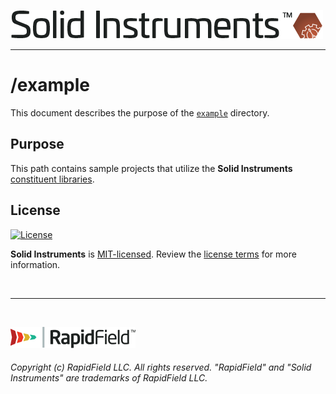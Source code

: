 <!--
Copyright (c) RapidField LLC. Licensed under the MIT License. See LICENSE.txt in the project root for license information.
-->

[![Solid Instruments logo](../SolidInstruments.Logo.Color.Transparent.500w.png)](../README.md)
- - -

# /example

This document describes the purpose of the [`example`](./) directory.

## Purpose

This path contains sample projects that utilize the **Solid Instruments** [constituent libraries](../src).

## License

[![License](https://img.shields.io/github/license/rapidfield/solid-instruments?style=flat&color=lightseagreen&label=license&logo=open-access&logoColor=lightgrey)](https://github.com/RapidField/solid-instruments/blob/master/LICENSE.txt)

**Solid Instruments** is [MIT-licensed](https://en.wikipedia.org/wiki/MIT_License). Review the [license terms](../LICENSE.txt) for more information.

<br />

- - -

<br />

[![RapidField logo](../RapidField.Logo.Color.Black.Transparent.200w.png)](https://www.rapidfield.com)

###### Copyright (c) RapidField LLC. All rights reserved. "RapidField" and "Solid Instruments" are trademarks of RapidField LLC.
